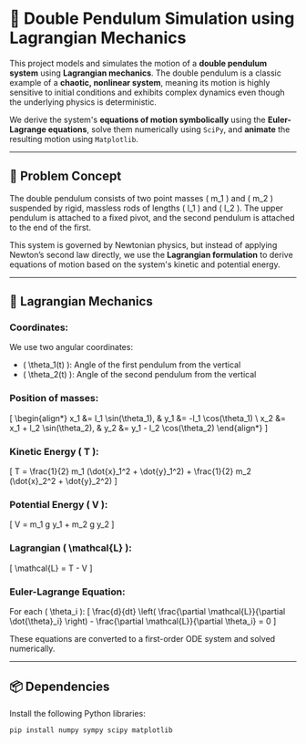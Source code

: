 # 🎢 Double Pendulum Simulation using Lagrangian Mechanics

This project models and simulates the motion of a **double pendulum system** using **Lagrangian mechanics**. The double pendulum is a classic example of a **chaotic, nonlinear system**, meaning its motion is highly sensitive to initial conditions and exhibits complex dynamics even though the underlying physics is deterministic.

We derive the system's **equations of motion symbolically** using the **Euler-Lagrange equations**, solve them numerically using `SciPy`, and **animate** the resulting motion using `Matplotlib`.

---

## 📘 Problem Concept

The double pendulum consists of two point masses \( m_1 \) and \( m_2 \) suspended by rigid, massless rods of lengths \( l_1 \) and \( l_2 \). The upper pendulum is attached to a fixed pivot, and the second pendulum is attached to the end of the first.

This system is governed by Newtonian physics, but instead of applying Newton’s second law directly, we use the **Lagrangian formulation** to derive equations of motion based on the system's kinetic and potential energy.

---

## 🧮 Lagrangian Mechanics

### Coordinates:
We use two angular coordinates:
- \( \theta_1(t) \): Angle of the first pendulum from the vertical
- \( \theta_2(t) \): Angle of the second pendulum from the vertical

### Position of masses:
\[
\begin{align*}
x_1 &= l_1 \sin(\theta_1), & y_1 &= -l_1 \cos(\theta_1) \\
x_2 &= x_1 + l_2 \sin(\theta_2), & y_2 &= y_1 - l_2 \cos(\theta_2)
\end{align*}
\]

### Kinetic Energy \( T \):
\[
T = \frac{1}{2} m_1 (\dot{x}_1^2 + \dot{y}_1^2) + \frac{1}{2} m_2 (\dot{x}_2^2 + \dot{y}_2^2)
\]

### Potential Energy \( V \):
\[
V = m_1 g y_1 + m_2 g y_2
\]

### Lagrangian \( \mathcal{L} \):
\[
\mathcal{L} = T - V
\]

### Euler-Lagrange Equation:
For each \( \theta_i \):
\[
\frac{d}{dt} \left( \frac{\partial \mathcal{L}}{\partial \dot{\theta}_i} \right) - \frac{\partial \mathcal{L}}{\partial \theta_i} = 0
\]

These equations are converted to a first-order ODE system and solved numerically.

---

## 📦 Dependencies

Install the following Python libraries:

```bash
pip install numpy sympy scipy matplotlib
